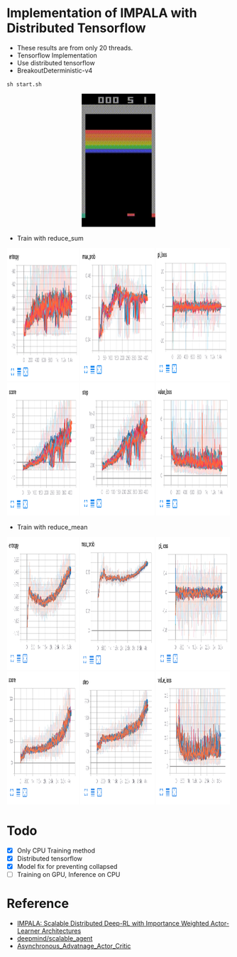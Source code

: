# Implementation of IMPALA with Distributed Tensorflow

* These results are from only 20 threads.
* Tensorflow Implementation
* Use distributed tensorflow
* BreakoutDeterministic-v4

```
sh start.sh
```

<div align="center">
  <img src="source/result.gif" width="33%" height='300'>
</div>

* Train with reduce_sum

<div align="center">
  <img src="source/sum/entropy.png" width="32%" height='300'>
  <img src="source/sum/max_prob.png" width="33%" height='300'>
  <img src="source/sum/pi_loss.png" width="33%" height='300'>
  <img src="source/sum/score.png" width="32%" height='300'>
  <img src="source/sum/step.png" width="33%" height='300'>
  <img src="source/sum/value.png" width="33%" height='300'>
</div>

* Train with reduce_mean

<div align="center">
  <img src="source/mean/entropy.png" width="32%" height='300'>
  <img src="source/mean/max_prob.png" width="33%" height='300'>
  <img src="source/mean/pi_loss.png" width="33%" height='300'>
  <img src="source/mean/score.png" width="32%" height='300'>
  <img src="source/mean/step.png" width="33%" height='300'>
  <img src="source/mean/value.png" width="33%" height='300'>
</div>

# Todo

- [x] Only CPU Training method
- [x] Distributed tensorflow
- [x] Model fix for preventing collapsed
- [ ] Training on GPU, Inference on CPU

# Reference

* [IMPALA: Scalable Distributed Deep-RL with Importance Weighted Actor-Learner Architectures](https://arxiv.org/abs/1802.01561)
* [deepmind/scalable_agent](https://github.com/deepmind/scalable_agent)
* [Asynchronous_Advatnage_Actor_Critic](https://github.com/alphastarkor/distributed_tensorflow_a3c)
